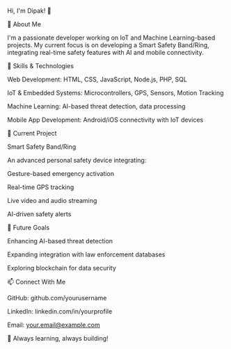 Hi, I'm Dipak! 👋

🚀 About Me

I'm a passionate developer working on IoT and Machine Learning-based projects. My current focus is on developing a Smart Safety Band/Ring, integrating real-time safety features with AI and mobile connectivity.

🔧 Skills & Technologies

Web Development: HTML, CSS, JavaScript, Node.js, PHP, SQL

IoT & Embedded Systems: Microcontrollers, GPS, Sensors, Motion Tracking

Machine Learning: AI-based threat detection, data processing

Mobile App Development: Android/iOS connectivity with IoT devices

📌 Current Project

Smart Safety Band/Ring

An advanced personal safety device integrating:

Gesture-based emergency activation

Real-time GPS tracking

Live video and audio streaming

AI-driven safety alerts

🌱 Future Goals

Enhancing AI-based threat detection

Expanding integration with law enforcement databases

Exploring blockchain for data security

📫 Connect With Me

GitHub: github.com/yourusername

LinkedIn: linkedin.com/in/yourprofile

Email: your.email@example.com

🚀 Always learning, always building!

